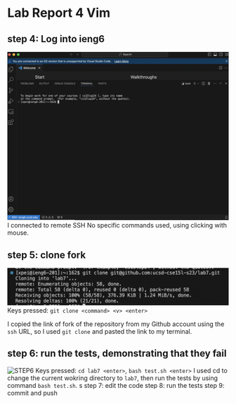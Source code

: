 # Lab Report 4 Vim 
## step 4: Log into ieng6
![STEP4](lab4step4.jpg)
I connected to remote SSH No specific commands used, using clicking with mouse. 

## step 5: clone fork 
![STEP5](step5.jpg)
Keys pressed: `git clone <command> <v> <enter>`

I copied the link of fork of the repository from my Github account using the `ssh` URL, so I used `git clone` and pasted the link to my terminal. 

## step 6: run the tests, demonstrating that they fail 
![STEP6]()
Keys pressed: `cd lab7 <enter>`, `bash test.sh <enter>`
I used cd to change the current wokring directory to `lab7`, then run the tests by using command `bash test.sh`. 
s
step 7: edit the code
step 8: run the tests 
step 9: commit and push 
